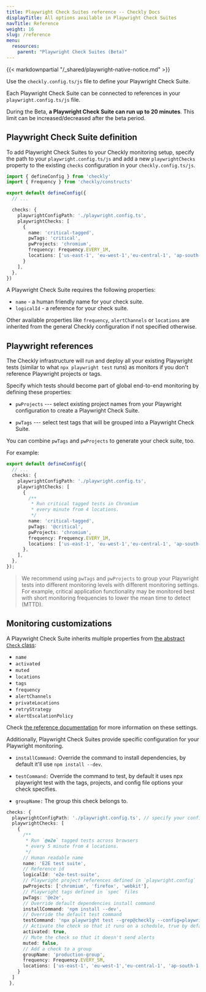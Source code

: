 ```yaml
---
title: Playwright Check Suites reference -- Checkly Docs
displayTitle: All options available in Playwright Check Suites
navTitle: Reference
weight: 16
slug: /reference
menu:
  resources:
    parent: "Playwright Check Suites (Beta)"
---
```


{{< markdownpartial "/_shared/playwright-native-notice.md" >}}

Use the `checkly.config.ts/js` file to define your Playwright Check Suite.

Each Playwright Check Suite can be connected to references in your `playwright.config.ts/js` file.

During the Beta, **a Playwright Check Suite can run up to 20 minutes**. This limit can be increased/decreased after the beta period.

## Playwright Check Suite definition

To add Playwright Check Suites to your Checkly monitoring setup, specify the path to your `playwright.config.ts/js` and add a new `playwrightChecks` property to the existing `checks` configuration in your `checkly.config.ts/js`.

```typescript {title="checkly.config.ts"}
import { defineConfig } from 'checkly'
import { Frequency } from 'checkly/constructs'

export default defineConfig({
  // ...

  checks: {
    playwrightConfigPath: './playwright.config.ts',
    playwrightChecks: [
      {
        name: 'critical-tagged',
        pwTags: 'critical',
        pwProjects: 'chromium',
        frequency: Frequency.EVERY_1M,
        locations: ['us-east-1', 'eu-west-1','eu-central-1', 'ap-south-1'],
      }
    ],
  },
})
```

A Playwright Check Suite requires the following properties:

* `name` - a human friendly name for your check suite.
* `logicalId` - a reference for your check suite.

Other available properties like `frequency`, `alertChannels` or `locations` are inherited from the general Checkly configuration if not specified otherwise.

## Playwright references

The Checkly infrastructure will run and deploy all your existing Playwright tests (similar to what `npx playwright test` runs) as monitors if you don't reference Playwright projects or tags.

Specify which tests should become part of global end-to-end monitoring by defining these properties:

* `pwProjects` --- select existing project names from your Playwright configuration to create a Playwright Check Suite.

* `pwTags` --- select test tags that will be grouped into a Playwright Check Suite.

You can combine `pwTags` and `pwProjects` to generate your check suite, too.

For example:

```typescript {title="checkly.config.ts"}
export default defineConfig({
  // ...
  checks: {
    playwrightConfigPath: './playwright.config.ts',
    playwrightChecks: [
      {
        /**
         * Run critical tagged tests in Chromium
         * every minute from 4 locations.
         */
        name: 'critical-tagged',
        pwTags: '@critical',
        pwProjects: 'chromium',
        frequency: Frequency.EVERY_1M,
        locations: ['us-east-1', 'eu-west-1','eu-central-1', 'ap-south-1'],
      },
    ],
  },
});
```

> We recommend using `pwTags` and `pwProjects` to group your Playwright tests into different monitoring levels with different monitoring settings. For example, critical application functionality may be monitored best with short monitoring frequencies to lower the mean time to detect (MTTD).

## Monitoring customizations

A Playwright Check Suite inherits multiple properties from [the abstract `Check` class](/docs/cli/constructs-reference/#check):

- `name`
- `activated`
- `muted`
- `locations`
- `tags`
- `frequency`
- `alertChannels`
- `privateLocations`
- `retryStrategy`
- `alertEscalationPolicy`

Check [the reference documentation](/docs/cli/constructs-reference/#check) for more information on these settings.

Additionally, Playwright Check Suites provide specific configuration for your Playwright monitoring.

* `installCommand:` Override the command to install dependencies, by default it'll use `npm install --dev`.

* `testCommand:` Override the command to test, by default it uses npx playwright test with the tags, projects, and config file options your check specifies.

* `groupName:` The group this check belongs to.

```typescript {title="checkly.config.ts"}
checks: {
  playwrightConfigPath: './playwright.config.ts', // specify your config file
  playwrightChecks: [
    {
      /**
       * Run `@e2e` tagged tests across browsers
       * every 5 minute from 4 locations.
       */
      // Human readable name
      name: 'E2E test suite',
      // Reference id
      logicalId: 'e2e-test-suite',
      // Playwright project references defined in `playwright.config`
      pwProjects: ['chromium', 'firefox', 'webkit'],
      // Playwright tags defined in `spec` files
      pwTags: '@e2e',
      // Override default dependencies install command
      installCommand: 'npm install --dev',
      // Override the default test command
      testCommand: 'npx playwright test --grep@checkly --config=playwright.foo.config.ts',
      // Activate the check so that it runs on a schedule, true by default
      activated: true,
      // Mute the check so that it doesn't send alerts
      muted: false,
      // Add a check to a group
      groupName: 'production-group',
      frequency: Frequency.EVERY_5M,
      locations: ['us-east-1', 'eu-west-1','eu-central-1', 'ap-south-1'],
    }
  ]
 },
```

